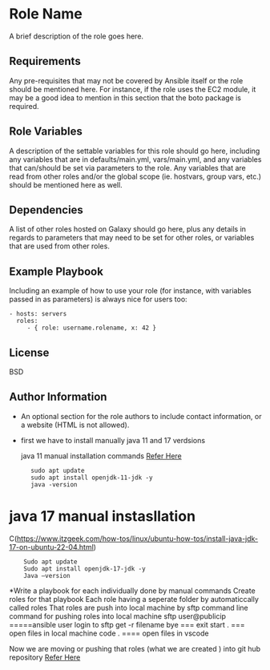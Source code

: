 Role Name
=========

A brief description of the role goes here.

Requirements
------------

Any pre-requisites that may not be covered by Ansible itself or the role should be mentioned here. For instance, if the role uses the EC2 module, it may be a good idea to mention in this section that the boto package is required.

Role Variables
--------------

A description of the settable variables for this role should go here, including any variables that are in defaults/main.yml, vars/main.yml, and any variables that can/should be set via parameters to the role. Any variables that are read from other roles and/or the global scope (ie. hostvars, group vars, etc.) should be mentioned here as well.

Dependencies
------------

A list of other roles hosted on Galaxy should go here, plus any details in regards to parameters that may need to be set for other roles, or variables that are used from other roles.

Example Playbook
----------------

Including an example of how to use your role (for instance, with variables passed in as parameters) is always nice for users too:

    - hosts: servers
      roles:
         - { role: username.rolename, x: 42 }

License
-------

BSD

Author Information
------------------

* An optional section for the role authors to include contact information, or a website (HTML is not allowed).


* first we have to install manually java 11 and 17 verdsions 

  java 11 manual installation commands
  [Refer Here](https://www.digitalocean.com/community/tutorials/how-to-install-java-with-apt-on-ubuntu-22-04)
```
      sudo apt update
      sudo apt install openjdk-11-jdk -y
      java -version
```
 # java 17 manual instasllation
  C(https://www.itzgeek.com/how-tos/linux/ubuntu-how-tos/install-java-jdk-17-on-ubuntu-22-04.html)
```
    Sudo apt update
    Sudo apt install openjdk-17-jdk -y
    Java —version
```
*Write a playbook for each individually done by manual commands
Create roles for that playbook
Each role having a seperate folder by automaticcally called roles
That roles are push into local machine by sftp command line
command for pushing roles into local machine 
    sftp user@publicip  =====ansible user 
    login to sftp
    get -r filename
    bye === exit
    start . === open files in local machine
    code . ==== open files in vscode


 Now we are moving or pushing that roles (what we are created ) into git hub repository
  [Refer Here](https://github.com/lakshmi164585/roles)




